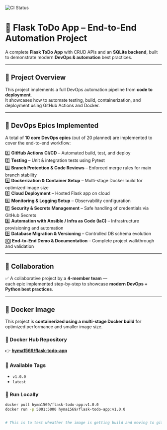 ![CI Status](https://github.com/Hyms15/flask-todo-app/actions/workflows/ci.yml/badge.svg)

# 🧩 Flask ToDo App – End-to-End Automation Project

A complete **Flask ToDo App** with CRUD APIs and an **SQLite backend**, built to demonstrate modern **DevOps & automation** best practices.

---

## 🚀 Project Overview

This project implements a full DevOps automation pipeline from **code to deployment**.  
It showcases how to automate testing, build, containerization, and deployment using GitHub Actions and Docker.

---

## 🔧 DevOps Epics Implemented

A total of **10 core DevOps epics** (out of 20 planned) are implemented to cover the end-to-end workflow:

1️⃣ **GitHub Actions CI/CD** – Automated build, test, and deploy  
2️⃣ **Testing** – Unit & integration tests using Pytest  
3️⃣ **Branch Protection & Code Reviews** – Enforced merge rules for main branch stability  
4️⃣ **Dockerization & Container Setup** – Multi-stage Docker build for optimized image size  
5️⃣ **Cloud Deployment** – Hosted Flask app on cloud  
6️⃣ **Monitoring & Logging Setup** – Observability configuration  
7️⃣ **Security & Secrets Management** – Safe handling of credentials via GitHub Secrets  
8️⃣ **Automation with Ansible / Infra as Code (IaC)** – Infrastructure provisioning and automation  
9️⃣ **Database Migration & Versioning** – Controlled DB schema evolution  
🔟 **End-to-End Demo & Documentation** – Complete project walkthrough and validation

---

## 👥 Collaboration

✅ A collaborative project by a **4-member team** —  
each epic implemented step-by-step to showcase **modern DevOps + Python best practices**.

---

## 🐳 Docker Image

This project is **containerized using a multi-stage Docker build** for optimized performance and smaller image size.

### 🔹 Docker Hub Repository
👉 [**hyma1569/flask-todo-app**](https://hub.docker.com/r/hyma1569/flask-todo-app)

### 🔹 Available Tags
- `v1.0.0`
- `latest`

### 🔹 Run Locally
```bash
docker pull hyma1569/flask-todo-app:v1.0.0
docker run -p 5001:5000 hyma1569/flask-todo-app:v1.0.0


# This is to test wheather the image is getting build and moving to github container registry. And image get saved in the container registry. 
